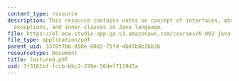 ```yaml
---
content_type: resource
description: This resource contains notes on concept of interfaces, abstract classes,
  exceptions, and inner classes in Java language.
file: https://ol-ocw-studio-app-qa.s3.amazonaws.com/courses/6-092-java-preparation-for-6-170-january-iap-2006/3f3161bffccbbbc2376e56def7119d7a_lecture4.pdf
file_type: application/pdf
parent_uid: 3370f7bb-850e-80d3-71fd-4bd7b0b36b3b
resourcetype: Document
title: lecture4.pdf
uid: 3f3161bf-fccb-bbc2-376e-56def7119d7a
---
```

